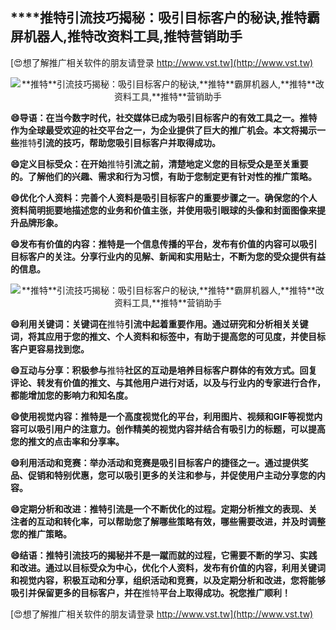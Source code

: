 ## ****推特**引流技巧揭秘：吸引目标客户的秘诀,**推特**霸屏机器人,**推特**改资料工具,**推特**营销助手**

[😍想了解推广相关软件的朋友请登录 http://www.vst.tw](http://www.vst.tw)

 <center><img src="https://vst.tw/MP4/tuiguang/png/2.png" alt="**推特**引流技巧揭秘：吸引目标客户的秘诀,**推特**霸屏机器人,**推特**改资料工具,**推特**营销助手"></center>

**😄导语：在当今数字时代，社交媒体已成为吸引目标客户的有效工具之一。**推特**作为全球最受欢迎的社交平台之一，为企业提供了巨大的推广机会。本文将揭示一些**推特**引流的技巧，帮助您吸引目标客户并取得成功。**

**😄定义目标受众：在开始**推特**引流之前，清楚地定义您的目标受众是至关重要的。了解他们的兴趣、需求和行为习惯，有助于您制定更有针对性的推广策略。**

**😄优化个人资料：完善个人资料是吸引目标客户的重要步骤之一。确保您的个人资料简明扼要地描述您的业务和价值主张，并使用吸引眼球的头像和封面图像来提升品牌形象。**

**😄发布有价值的内容：**推特**是一个信息传播的平台，发布有价值的内容可以吸引目标客户的关注。分享行业内的见解、新闻和实用贴士，不断为您的受众提供有益的信息。**

 <center><img src="https://vst.tw/MP4/tuiguang/png/3.png" alt="**推特**引流技巧揭秘：吸引目标客户的秘诀,**推特**霸屏机器人,**推特**改资料工具,**推特**营销助手"></center>

**😄利用关键词：关键词在**推特**引流中起着重要作用。通过研究和分析相关关键词，将其应用于您的推文、个人资料和标签中，有助于提高您的可见度，并使目标客户更容易找到您。**

**😄互动与分享：积极参与**推特**社区的互动是培养目标客户群体的有效方式。回复评论、转发有价值的推文、与其他用户进行对话，以及与行业内的专家进行合作，都能增加您的影响力和知名度。**

**😄使用视觉内容：**推特**是一个高度视觉化的平台，利用图片、视频和GIF等视觉内容可以吸引用户的注意力。创作精美的视觉内容并结合有吸引力的标题，可以提高您的推文的点击率和分享率。**

**😄利用活动和竞赛：举办活动和竞赛是吸引目标客户的捷径之一。通过提供奖品、促销和特别优惠，您可以吸引更多的关注和参与，并促使用户主动分享您的内容。**

**😄定期分析和改进：**推特**引流是一个不断优化的过程。定期分析推文的表现、关注者的互动和转化率，可以帮助您了解哪些策略有效，哪些需要改进，并及时调整您的推广策略。**

**😄结语：**推特**引流技巧的揭秘并不是一蹴而就的过程，它需要不断的学习、实践和改进。通过以目标受众为中心，优化个人资料，发布有价值的内容，利用关键词和视觉内容，积极互动和分享，组织活动和竞赛，以及定期分析和改进，您将能够吸引并保留更多的目标客户，并在**推特**平台上取得成功。祝您推广顺利！**

[😍想了解推广相关软件的朋友请登录 http://www.vst.tw](http://www.vst.tw)



